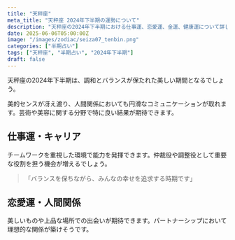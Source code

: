```yaml
---
title: "天秤座"
meta_title: "天秤座 2024年下半期の運勢について"
description: "天秤座の2024年下半期における仕事運、恋愛運、金運、健康運について詳しく解説します"
date: 2025-06-06T05:00:00Z
image: "/images/zodiac/seiza07_tenbin.png"
categories: ["半期占い"]
tags: ["天秤座", "半期占い", "2024年下半期"]
draft: false
---
```


天秤座の2024年下半期は、調和とバランスが保たれた美しい期間となるでしょう。

美的センスが冴え渡り、人間関係においても円滑なコミュニケーションが取れます。芸術や美容に関する分野で特に良い結果が期待できます。

## 仕事運・キャリア

チームワークを重視した環境で能力を発揮できます。仲裁役や調整役として重要な役割を担う機会が増えるでしょう。

> 「バランスを保ちながら、みんなの幸せを追求する時期です」

## 恋愛運・人間関係

美しいものや上品な場所での出会いが期待できます。パートナーシップにおいて理想的な関係が築けそうです。 
